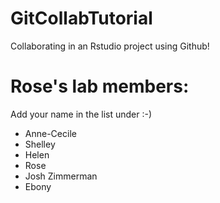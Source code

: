 # GitCollabTutorial

Collaborating in an Rstudio project using Github!

# Rose's lab members:

Add your name in the list under :-)

* Anne-Cecile
* Shelley
* Helen 
* Rose
* Josh Zimmerman
* Ebony
